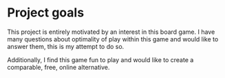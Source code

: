# Project goals

This project is entirely motivated by an interest in this board game. I have many questions about optimality of play within this game and would like to answer them, this is my attempt to do so.

Additionally, I find this game fun to play and would like to create a comparable, free, online alternative.

